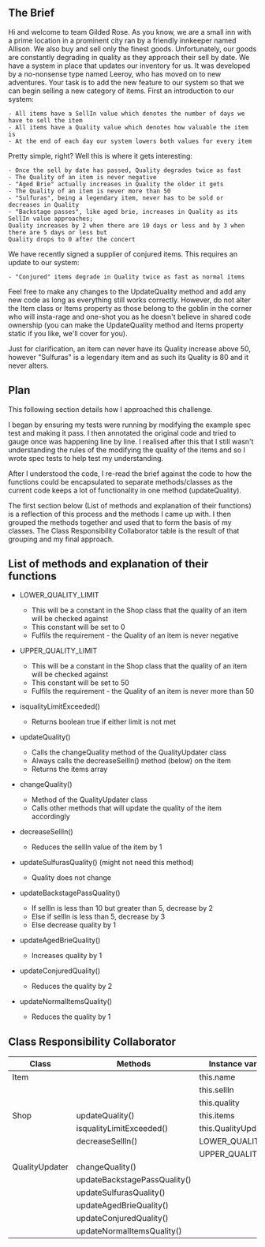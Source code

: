 ## The Brief

Hi and welcome to team Gilded Rose. As you know, we are a small inn with a prime location in a
prominent city ran by a friendly innkeeper named Allison. We also buy and sell only the finest goods.
Unfortunately, our goods are constantly degrading in quality as they approach their sell by date. We
have a system in place that updates our inventory for us. It was developed by a no-nonsense type named
Leeroy, who has moved on to new adventures. Your task is to add the new feature to our system so that
we can begin selling a new category of items. First an introduction to our system:

	- All items have a SellIn value which denotes the number of days we have to sell the item
	- All items have a Quality value which denotes how valuable the item is
	- At the end of each day our system lowers both values for every item

Pretty simple, right? Well this is where it gets interesting:

	- Once the sell by date has passed, Quality degrades twice as fast
	- The Quality of an item is never negative
	- "Aged Brie" actually increases in Quality the older it gets
	- The Quality of an item is never more than 50
	- "Sulfuras", being a legendary item, never has to be sold or decreases in Quality
	- "Backstage passes", like aged brie, increases in Quality as its SellIn value approaches;
	Quality increases by 2 when there are 10 days or less and by 3 when there are 5 days or less but
	Quality drops to 0 after the concert

We have recently signed a supplier of conjured items. This requires an update to our system:

	- "Conjured" items degrade in Quality twice as fast as normal items

Feel free to make any changes to the UpdateQuality method and add any new code as long as everything
still works correctly. However, do not alter the Item class or Items property as those belong to the
goblin in the corner who will insta-rage and one-shot you as he doesn't believe in shared code
ownership (you can make the UpdateQuality method and Items property static if you like, we'll cover
for you).

Just for clarification, an item can never have its Quality increase above 50, however "Sulfuras" is a
legendary item and as such its Quality is 80 and it never alters.


## Plan

This following section details how I approached this challenge.

I began by ensuring my tests were running by modifying the example spec test and making it pass. I then annotated the original code and tried to gauge once was happening line by line. I realised after this that I still wasn't understanding the rules of the modifying the quality of the items and so I wrote spec tests to help test my understanding.

After I understood the code, I re-read the brief against the code to how the functions could be encapsulated to separate methods/classes as the current code keeps a lot of functionality in one method (updateQuality).

The first section below (List of methods and explanation of their functions) is a reflection of this process and the methods I came up with. I then grouped the methods together and used that to form the basis of my classes. The Class Responsibility Collaborator table is the result of that grouping and my final approach.

## List of methods and explanation of their functions

- LOWER_QUALITY_LIMIT
  * This will be a constant in the Shop class that the quality of an item will be checked against
  * This constant will be set to 0
  * Fulfils the requirement - the Quality of an item is never negative

- UPPER_QUALITY_LIMIT
  * This will be a constant in the Shop class that the quality of an item will be checked against
  * This constant will be set to 50
  * Fulfils the requirement - the Quality of an item is never more than 50

- isqualityLimitExceeded()
  * Returns boolean true if either limit is not met

- updateQuality()
  * Calls the changeQuality method of the QualityUpdater class
  * Always calls the decreaseSellIn() method (below) on the item
  * Returns the items array

- changeQuality()
  * Method of the QualityUpdater class
  * Calls other methods that will update the quality of the item accordingly

- decreaseSellIn()
  * Reduces the sellIn value of the item by 1  

- updateSulfurasQuality() (might not need this method)
  * Quality does not change    

- updateBackstagePassQuality()
  * If sellIn is less than 10 but greater than 5, decrease by 2
  * Else if sellIn is less than 5, decrease by 3
  * Else decrease quality by 1

- updateAgedBrieQuality()
  * Increases quality by 1

- updateConjuredQuality()
  * Reduces the quality by 2

- updateNormalItemsQuality()
  * Reduces the quality by 1


## Class Responsibility Collaborator

Class        | Methods                  | Instance variables
------------ | -----------------------  | -------------
| Item       |                          | this.name |
|            |                          | this.sellIn |
|            |                          |  this.quality |
| Shop       | updateQuality()          |  this.items |
|            | isqualityLimitExceeded() | this.QualityUpdater |
|            | decreaseSellIn()         |   LOWER_QUALITY_LIMIT|
|            |                          |   UPPER_QUALITY_LIMIT|
| QualityUpdater | changeQuality()      |   |
|                | updateBackstagePassQuality()   | |
|                | updateSulfurasQuality()  | |
|                | updateAgedBrieQuality()  | |
|                | updateConjuredQuality()  | |
|                | updateNormalItemsQuality() | |

